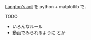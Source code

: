 [Langton's ant][1] を python + matplotlib で． 

TODO 
* いろんなルール
* 動画でみられるように
とか

[1]: http://en.wikipedia.org/wiki/Langton%27s_ant
